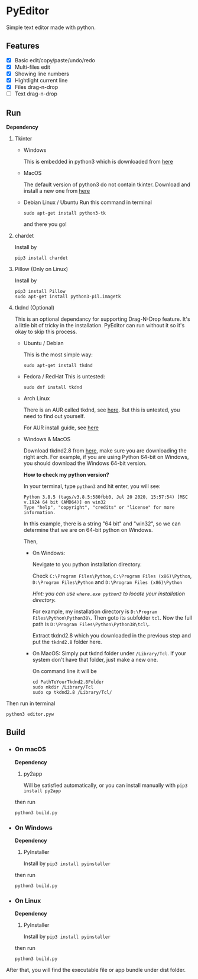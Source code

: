 # PyEditor
Simple text editor made with python.

## Features
- [x] Basic edit/copy/paste/undo/redo
- [x] Multi-files edit
- [x] Showing line numbers
- [x] Hightlight current line
- [x] Files drag-n-drop
- [ ] Text drag-n-drop

## Run
**Dependency**
1. Tkinter

	- Windows

		This is embedded in python3 which is downloaded from [here](https://www.python.org/downloads/)
		
	- MacOS	

		The default version of python3 do not contain tkinter. Download and install a new one from [here](https://www.python.org/downloads/)
	
	- Debian Linux / Ubuntu
		Run this command in terminal
		```
		sudo apt-get install python3-tk
		```
		and there you go!

2. chardet

	Install by
	```
	pip3 install chardet
	```

3. Pillow (Only on Linux)

	Install by
	```
	pip3 install Pillow
	sudo apt-get install python3-pil.imagetk
	```

4. tkdnd (Optional)

	This is an optional dependancy for supporting Drag-N-Drop feature. It's a little bit of tricky in the installation. PyEditor can run without it so it's okay to skip this process.

	- Ubuntu / Debian

		This is the most simple way:
		```
		sudo apt-get install tkdnd
		```
	
	- Fedora / RedHat
		This is untested:
		```
		sudo dnf install tkdnd
		```
	
	- Arch Linux
		
		There is an AUR called tkdnd, see [here](https://aur.archlinux.org/packages/tkdnd/). But this is untested, you need to find out yourself.
		
		For AUR install guide, see [here](https://wiki.archlinux.org/index.php/Arch_User_Repository_(%E7%AE%80%E4%BD%93%E4%B8%AD%E6%96%87)#%E5%AE%89%E8%A3%85%E8%BD%AF%E4%BB%B6%E5%8C%85)

	- Windows & MacOS

		Download tkdnd2.8 from [here](https://sourceforge.net/projects/tkdnd/), make sure you are downloading the right arch. For example, if you are using Python 64-bit on Windows, you should download the Windows 64-bit version.

		**How to check my python version?**

		In your terminal, type `python3` and hit enter, you will see:

		```
		Python 3.8.5 (tags/v3.8.5:580fbb0, Jul 20 2020, 15:57:54) [MSC v.1924 64 bit (AMD64)] on win32
		Type "help", "copyright", "credits" or "license" for more information.
		```

		In this example, there is a string "64 bit" and "win32", so we can determine that we are on 64-bit python on Windows.

		Then, 

		- On Windows:

			Nevigate to you python installation directory.

			Check `C:\Program Files\Python`, `C:\Program Files (x86)\Python`,  `D:\Program Files\Python` and `D:\Program Files (x86)\Python`

			*Hint: you can use `where.exe python3` to locate your installation directory.*

			For example, my installation directory is `D:\Program Files\Python\Python38\`. Then goto its subfolder `tcl`. Now the full path is `D:\Program Files\Python\Python38\tcl\`.

			Extract tkdnd2.8 which you downloaded in the previous step and put the `tkdnd2.8` folder here.

		- On MacOS:
			Simply put tkdnd folder under `/Library/Tcl`. If your system don't have that folder, just make a new one. 

			On command line it will be
			```
			cd PathToYourTkdnd2.8Folder
			sudo mkdir /Library/Tcl
			sudo cp tkdnd2.8 /Library/Tcl/
			```

Then run in terminal
```
python3 editor.pyw
```
## Build
- ### On macOS

	**Dependency**

	1. py2app

		Will be satisfied automatically,
		or you can install manually with `pip3 install py2app`

	then run
	```
	python3 build.py
	```

- ### On Windows
	**Dependency**

	1. PyInstaller

		Install by `pip3 install pyinstaller`

	then run

	```
	python3 build.py
	```

- ### On Linux
	**Dependency**

	1. PyInstaller

		Install by `pip3 install pyinstaller`

	then run

	```
	python3 build.py
	```


After that, you will find the executable file or app bundle under dist folder.



